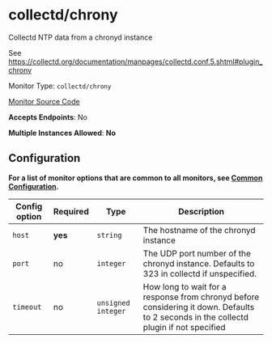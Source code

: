 <!--- GENERATED BY gomplate from scripts/docs/monitor-page.md.tmpl --->

# collectd/chrony

Collectd NTP data from a chronyd instance

See https://collectd.org/documentation/manpages/collectd.conf.5.shtml#plugin_chrony


Monitor Type: `collectd/chrony`

[Monitor Source Code](https://github.com/signalfx/signalfx-agent/tree/master/internal/monitors/collectd/chrony)

**Accepts Endpoints**: No

**Multiple Instances Allowed**: **No**

## Configuration

**For a list of monitor options that are common to all monitors, see [Common
Configuration](../monitor-config.md#common-configuration).**


| Config option | Required | Type | Description |
| --- | --- | --- | --- |
| `host` | **yes** | `string` | The hostname of the chronyd instance |
| `port` | no | `integer` | The UDP port number of the chronyd instance.  Defaults to 323 in collectd if unspecified. |
| `timeout` | no | `unsigned integer` | How long to wait for a response from chronyd before considering it down. Defaults to 2 seconds in the collectd plugin if not specified |




